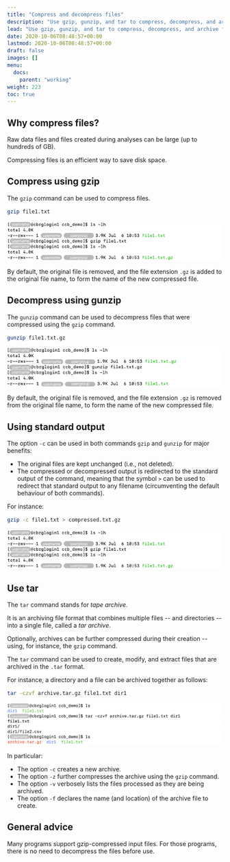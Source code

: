 ```yaml
---
title: "Compress and decompress files"
description: "Use gzip, gunzip, and tar to compress, decompress, and archive files."
lead: "Use gzip, gunzip, and tar to compress, decompress, and archive files."
date: 2020-10-06T08:48:57+00:00
lastmod: 2020-10-06T08:48:57+00:00
draft: false
images: []
menu:
  docs:
    parent: "working"
weight: 223
toc: true
---
```


## Why compress files?

Raw data files and files created during analyses can be large (up to hundreds of GB).

Compressing files is an efficient way to save disk space.

## Compress using gzip

The `gzip` command can be used to compress files.

```bash
gzip file1.txt
```

![Compressing a file using the 'gzip' command.](gzip.png)

By default, the original file is removed, and the file extension `.gz`
is added to the original file name, to form the name of the new
compressed file.

## Decompress using gunzip

The `gunzip` command can be used to decompress files that were compressed
using the `gzip` command.

```bash
gunzip file1.txt.gz
```

![Decompressing a file using the 'gunzip' command.](gunzip.png)

By default, the original file is removed, and the file extension `.gz`
is removed from the original file name, to form the name of the new
compressed file.

## Using standard output

The option `-c` can be used in both commands `gzip` and `gunzip` for major
benefits:

- The original files are kept unchanged (i.e., not deleted).
- The compressed or decompressed output is redirected to the standard output of
  the command, meaning that the symbol `>` can be used to redirect that standard
  output to any filename (circumventing the default behaviour of both commands).

For instance:

```bash
gzip -c file1.txt > compressed.txt.gz
```

![Using the '-c' option of the 'gzip' command.](gzip.png)

## Use tar

The `tar` command stands for _tape archive_.

It is an archiving file format that combines multiple files -- and directories --
into a single file, called a _tar archive_.

Optionally, archives can be further compressed during their creation --
using, for instance, the `gzip` command.

The `tar` command can be used to create, modify, and extract files that are
archived in the `.tar` format.

For instance, a directory and a file can be archived together as follows:

```bash
tar -czvf archive.tar.gz file1.txt dir1
```

![Archiving files and directories using the 'tar' command.](tar-compress.png)

In particular:

- The option `-c` creates a new archive.
- The option `-z` further compresses the archive using the `gzip` command.
- The option `-v` verbosely lists the files processed as they are being archived.
- The option `-f` declares the name (and location) of the archive file to create.

## General advice

Many programs support gzip-compressed input files.
For those programs, there is no need to decompress the files before use.

<!-- Link definitions -->
